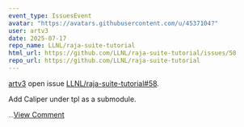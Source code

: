 ```yaml
---
event_type: IssuesEvent
avatar: "https://avatars.githubusercontent.com/u/4537104?"
user: artv3
date: 2025-07-17
repo_name: LLNL/raja-suite-tutorial
html_url: https://github.com/LLNL/raja-suite-tutorial/issues/58
repo_url: https://github.com/LLNL/raja-suite-tutorial
---
```


<a href='https://github.com/artv3' target='_blank'>artv3</a> open issue <a href='https://github.com/LLNL/raja-suite-tutorial/issues/58' target='_blank'>LLNL/raja-suite-tutorial#58</a>.

<p>Add Caliper under tpl as a submodule.</p><small>...</small><a href='https://github.com/LLNL/raja-suite-tutorial/issues/58' target='_blank'>View Comment</a>